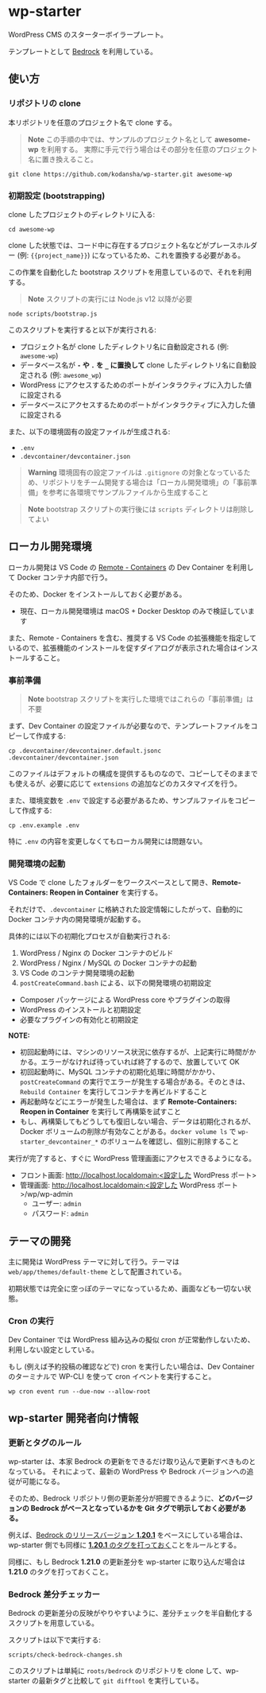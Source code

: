 # wp-starter

WordPress CMS のスターターボイラープレート。

テンプレートとして [Bedrock](https://roots.io/bedrock/) を利用している。

## 使い方

### リポジトリの clone

本リポジトリを任意のプロジェクト名で clone する。

> **Note**
> この手順の中では、サンプルのプロジェクト名として **awesome-wp** を利用する。
> 実際に手元で行う場合はその部分を任意のプロジェクト名に置き換えること。

```text
git clone https://github.com/kodansha/wp-starter.git awesome-wp
```

### 初期設定 (bootstrapping)

clone したプロジェクトのディレクトリに入る:

```text
cd awesome-wp
```

clone した状態では、コード中に存在するプロジェクト名などがプレースホルダー (例: `{{project_name}}`)
になっているため、これを置換する必要がある。

この作業を自動化した bootstrap スクリプトを用意しているので、それを利用する。

> **Note**
> スクリプトの実行には Node.js v12 以降が必要

```text
node scripts/bootstrap.js
```

このスクリプトを実行すると以下が実行される:

- プロジェクト名が clone したディレクトリ名に自動設定される (例: `awesome-wp`)
- データベース名が **`-` や `.` を `_` に置換して** clone したディレクトリ名に自動設定される (例: `awesome_wp`)
- WordPress にアクセスするためのポートがインタラクティブに入力した値に設定される
- データベースにアクセスするためのポートがインタラクティブに入力した値に設定される

また、以下の環境固有の設定ファイルが生成される:

- `.env`
- `.devcontainer/devcontainer.json`

> **Warning**
> 環境固有の設定ファイルは `.gitignore` の対象となっているため、リポジトリをチーム開発する場合は「ローカル開発環境」の「事前準備」を参考に各環境でサンプルファイルから生成すること

> **Note**
> bootstrap スクリプトの実行後には `scripts` ディレクトリは削除してよい

## ローカル開発環境

ローカル開発は VS Code の [Remote - Containers](https://marketplace.visualstudio.com/items?itemName=ms-vscode-remote.remote-containers) の Dev Container を利用して Docker コンテナ内部で行う。

そのため、Docker をインストールしておく必要がある。

- 現在、ローカル開発環境は macOS + Docker Desktop のみで検証しています

また、Remote - Containers を含む、推奨する VS Code の拡張機能を指定しているので、拡張機能のインストールを促すダイアログが表示された場合はインストールすること。

### 事前準備

> **Note**
> bootstrap スクリプトを実行した環境ではこれらの「事前準備」は不要

まず、Dev Container の設定ファイルが必要なので、テンプレートファイルをコピーして作成する:

```text
cp .devcontainer/devcontainer.default.jsonc .devcontainer/devcontainer.json
```

このファイルはデフォルトの構成を提供するものなので、コピーしてそのままでも使えるが、必要に応じて `extensions` の追加などのカスタマイズを行う。

また、環境変数を `.env` で設定する必要があるため、サンプルファイルをコピーして作成する:

```text
cp .env.example .env
```

特に `.env` の内容を変更しなくてもローカル開発には問題ない。

### 開発環境の起動

VS Code で clone したフォルダーをワークスペースとして開き、**Remote-Containers: Reopen in Container** を実行する。

それだけで、`.devcontainer` に格納された設定情報にしたがって、自動的に Docker コンテナ内の開発環境が起動する。

具体的には以下の初期化プロセスが自動実行される:

1. WordPress / Nginx の Docker コンテナのビルド
2. WordPress / Nginx / MySQL の Docker コンテナの起動
3. VS Code のコンテナ開発環境の起動
4. `postCreateCommand.bash` による、以下の開発環境の初期設定

- Composer パッケージによる WordPress core やプラグインの取得
- WordPress のインストールと初期設定
- 必要なプラグインの有効化と初期設定

**NOTE:**

- 初回起動時には、マシンのリソース状況に依存するが、上記実行に時間がかかる。エラーがなければ待っていれば終了するので、放置していて OK
- 初回起動時に、MySQL コンテナの初期化処理に時間がかかり、`postCreateCommand` の実行でエラーが発生する場合がある。そのときは、`Rebuild Container` を実行してコンテナを再ビルドすること
- 再起動時などにエラーが発生した場合は、まず **Remote-Containers: Reopen in Container** を実行して再構築を試すこと
- もし、再構築してもどうしても復旧しない場合、データは初期化されるが、Docker ボリュームの削除が有効なことがある。`docker volume ls` で `wp-starter_devcontainer_*` のボリュームを確認し、個別に削除すること

実行が完了すると、すぐに WordPress 管理画面にアクセスできるようになる。

- フロント画面: http://localhost.localdomain:<設定した WordPress ポート>
- 管理画面: http://localhost.localdomain:<設定した WordPress ポート>/wp/wp-admin
  - ユーザー: `admin`
  - パスワード: `admin`

## テーマの開発

主に開発は WordPress テーマに対して行う。テーマは `web/app/themes/default-theme` として配置されている。

初期状態では完全に空っぽのテーマになっているため、画面なども一切ない状態。

### Cron の実行

Dev Container では WordPress 組み込みの擬似 cron が正常動作しないため、利用しない設定としている。

もし (例えば予約投稿の確認などで) cron を実行したい場合は、Dev Container のターミナルで WP-CLI を使って cron イベントを実行すること。

```text
wp cron event run --due-now --allow-root
```

## wp-starter 開発者向け情報

### 更新とタグのルール

wp-starter は、本家 Bedrock の更新をできるだけ取り込んで更新すべきものとなっている。
それによって、最新の WordPress や Bedrock バージョンへの追従が可能になる。

そのため、Bedrock リポジトリ側の更新差分が把握できるように、**どのバージョンの Bedrock
がベースとなっているかを Git タグで明示しておく必要がある。**

例えば、[Bedrock のリリースバージョン **1.20.1**](https://github.com/roots/bedrock/releases/tag/1.20.1)
をベースにしている場合は、wp-starter 側でも同様に [**1.20.1** のタグを打っておく](https://github.com/kodansha/wp-starter/releases/tag/1.20.1)ことをルールとする。

同様に、もし Bedrock **1.21.0** の更新差分を wp-starter に取り込んだ場合は **1.21.0** のタグを打っておくこと。

### Bedrock 差分チェッカー

Bedrock の更新差分の反映がやりやすいように、差分チェックを半自動化するスクリプトを用意している。

スクリプトは以下で実行する:

```text
scripts/check-bedrock-changes.sh
```

このスクリプトは単純に `roots/bedrock` のリポジトリを clone して、wp-starter
の最新タグと比較して `git difftool` を実行している。
